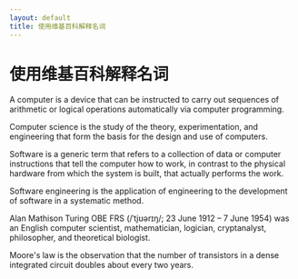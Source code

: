 ```yaml
---
layout: default
title: 使用维基百科解释名词
---
```


# 使用维基百科解释名词

A computer is a device that can be instructed to carry out sequences of arithmetic or logical operations automatically via computer programming.


Computer science is the study of the theory, experimentation, and engineering that form the basis for the design and use of computers.


Software is a generic term that refers to a collection of data or computer instructions that tell the computer how to work, in contrast to the physical hardware from which the system is built, that actually performs the work.


Software engineering is the application of engineering to the development of software in a systematic method.


Alan Mathison Turing OBE FRS (/ˈtjʊərɪŋ/; 23 June 1912 – 7 June 1954) was an English computer scientist, mathematician, logician, cryptanalyst, philosopher, and theoretical biologist.



Moore's law is the observation that the number of transistors in a dense integrated circuit doubles about every two years.

